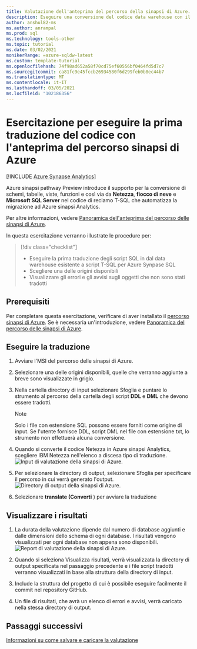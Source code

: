 ```yaml
---
title: Valutazione dell'anteprima del percorso della sinapsi di Azure.
description: Eseguire una conversione del codice data warehouse con il percorso delle sinapsi di Azure
author: anshul82-ms
ms.author: anrampal
ms.prod: sql
ms.technology: tools-other
ms.topic: tutorial
ms.date: 03/02/2021
monikerRange: =azure-sqldw-latest
ms.custom: template-tutorial
ms.openlocfilehash: 74f98ad652a58f70cd75ef60556bf0464fd5d7c7
ms.sourcegitcommit: ca81fc9e45fccb26934580f6d299feb0b8ec44b7
ms.translationtype: MT
ms.contentlocale: it-IT
ms.lasthandoff: 03/05/2021
ms.locfileid: "102186356"
---
```

# <a name="tutorial-to-perform-your-first-code-translation-with-azure-synapse-pathway-preview"></a>Esercitazione per eseguire la prima traduzione del codice con l'anteprima del percorso sinapsi di Azure
[!INCLUDE [Azure Synapse Analytics](../../includes/applies-to-version/asa.md)]

Azure sinapsi pathway Preview introduce il supporto per la conversione di schemi, tabelle, viste, funzioni e così via da **Netezza**, **fiocco di neve** e **Microsoft SQL Server** nel codice di reclamo T-SQL che automatizza la migrazione ad Azure sinapsi Analytics.

Per altre informazioni, vedere [Panoramica dell'anteprima del percorso delle sinapsi di Azure](azure-synapse-pathway-overview.md).

In questa esercitazione verranno illustrate le procedure per:

> [!div class="checklist"]
> * Eseguire la prima traduzione degli script SQL in dal data warehouse esistente a script T-SQL per Azure Synpase SQL 
> * Scegliere una delle origini disponibili
> * Visualizzare gli errori e gli avvisi sugli oggetti che non sono stati tradotti

## <a name="prerequisites"></a>Prerequisiti

Per completare questa esercitazione, verificare di aver installato il [percorso sinapsi di Azure](synapse-pathway-download.md). Se è necessaria un'introduzione, vedere [Panoramica del percorso delle sinapsi di Azure](azure-synapse-pathway-overview.md).

## <a name="run-the-translation"></a>Eseguire la traduzione

1. Avviare l'MSI del percorso delle sinapsi di Azure. 

1. Selezionare una delle origini disponibili, quelle che verranno aggiunte a breve sono visualizzate in grigio.
1. Nella cartella directory di input selezionare Sfoglia e puntare lo strumento al percorso della cartella degli script **DDL** e **DML** che devono essere tradotti.

    > [!Note]
    > Solo i file con estensione SQL possono essere forniti come origine di input. Se l'utente fornisce DDL, script DML nel file con estensione txt, lo strumento non effettuerà alcuna conversione.

1. Quando si converte il codice Netezza in Azure sinapsi Analytics, scegliere IBM Netezza nell'elenco a discesa tipo di traduzione.
  ![Input di valutazione della sinapsi di Azure.](./media/synapse-pathway-assessment/assessment-input.png)

1. Per selezionare la directory di output, selezionare Sfoglia per specificare il percorso in cui verrà generato l'output.
 ![Directory di output della sinapsi di Azure.](./media/synapse-pathway-assessment/output-directory.png)

1. Selezionare **translate (Converti** ) per avviare la traduzione

## <a name="view-results"></a>Visualizzare i risultati

1. La durata della valutazione dipende dal numero di database aggiunti e dalle dimensioni dello schema di ogni database. I risultati vengono visualizzati per ogni database non appena sono disponibili.
 ![Report di valutazione della sinapsi di Azure.](./media/synapse-pathway-assessment/assessment-report-rendering.png)

1. Quando si seleziona Visualizza risultati, verrà visualizzata la directory di output specificata nel passaggio precedente e i file script tradotti verranno visualizzati in base alla struttura della directory di input.

1. Include la struttura del progetto di cui è possibile eseguire facilmente il commit nel repository GitHub.
  
1. Un file di risultati, che avrà un elenco di errori e avvisi, verrà caricato nella stessa directory di output.

## <a name="next-steps"></a>Passaggi successivi

[Informazioni su come salvare e caricare la valutazione](tutorial-save-load-assessment.md)
